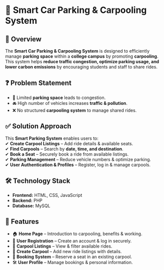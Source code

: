 # 🚗 Smart Car Parking & Carpooling System  

## 📌 Overview  
The **Smart Car Parking & Carpooling System** is designed to efficiently manage **parking space** within a **college campus** by promoting **carpooling**. This system helps **reduce traffic congestion, optimize parking usage, and lower carbon emissions** by encouraging students and staff to share rides.

## ❓ Problem Statement  
- 🚦 Limited **parking space** leads to congestion.  
- 🚘 High number of vehicles increases **traffic & pollution**.  
- ❌ No structured **carpooling system** to manage shared rides.  

## ✅ Solution Approach  
This **Smart Parking System** enables users to:  
✔ **Create Carpool Listings** – Add ride details & available seats.  
✔ **Find Carpools** – Search by **date, time, and destination**.  
✔ **Book a Seat** – Securely book a ride from available listings.  
✔ **Parking Management** – Reduce vehicle numbers & optimize parking.  
✔ **User Authentication & Profiles** – Register, log in & manage carpools.  

## 🛠️ Technology Stack  
- **Frontend:** HTML, CSS, JavaScript  
- **Backend:** PHP  
- **Database:** MySQL  

## 🚀 Features  
- 🏠 **Home Page** – Introduction to carpooling, benefits & working.  
- 🔐 **User Registration** – Create an account & log in securely.  
- 🚙 **Carpool Listings** – View & filter available rides.  
- 🏁 **Create Carpool** – Add new ride listings with details.  
- 📅 **Booking System** – Reserve a seat in an existing carpool.  
- 🛠 **User Profile** – Manage bookings & personal information.  

